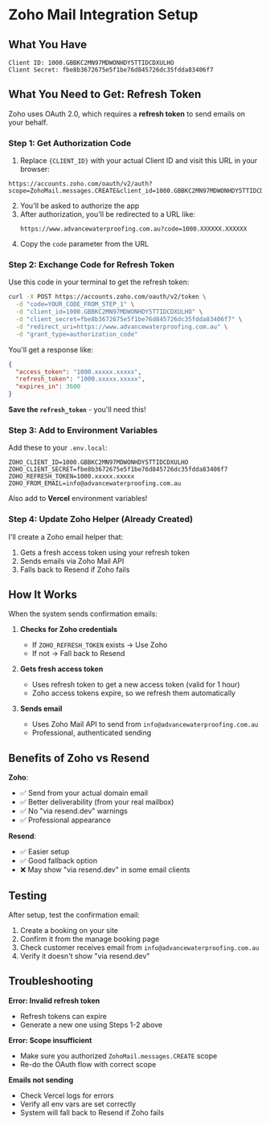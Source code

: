 # Zoho Mail Integration Setup

## What You Have

```
Client ID: 1000.GBBKC2MN97MDWONHDY5TTIDCDXULHO
Client Secret: fbe8b3672675e5f1be76d845726dc35fdda83406f7
```

## What You Need to Get: Refresh Token

Zoho uses OAuth 2.0, which requires a **refresh token** to send emails on your behalf.

### Step 1: Get Authorization Code

1. Replace `{CLIENT_ID}` with your actual Client ID and visit this URL in your browser:

```
https://accounts.zoho.com/oauth/v2/auth?scope=ZohoMail.messages.CREATE&client_id=1000.GBBKC2MN97MDWONHDY5TTIDCDXULHO&response_type=code&access_type=offline&redirect_uri=https://www.advancewaterproofing.com.au
```

2. You'll be asked to authorize the app
3. After authorization, you'll be redirected to a URL like:
   ```
   https://www.advancewaterproofing.com.au?code=1000.XXXXXX.XXXXXX
   ```
4. Copy the `code` parameter from the URL

### Step 2: Exchange Code for Refresh Token

Use this code in your terminal to get the refresh token:

```bash
curl -X POST https://accounts.zoho.com/oauth/v2/token \
  -d "code=YOUR_CODE_FROM_STEP_1" \
  -d "client_id=1000.GBBKC2MN97MDWONHDY5TTIDCDXULHO" \
  -d "client_secret=fbe8b3672675e5f1be76d845726dc35fdda83406f7" \
  -d "redirect_uri=https://www.advancewaterproofing.com.au" \
  -d "grant_type=authorization_code"
```

You'll get a response like:
```json
{
  "access_token": "1000.xxxxx.xxxxx",
  "refresh_token": "1000.xxxxx.xxxxx",
  "expires_in": 3600
}
```

**Save the `refresh_token`** - you'll need this!

### Step 3: Add to Environment Variables

Add these to your `.env.local`:

```env
ZOHO_CLIENT_ID=1000.GBBKC2MN97MDWONHDY5TTIDCDXULHO
ZOHO_CLIENT_SECRET=fbe8b3672675e5f1be76d845726dc35fdda83406f7
ZOHO_REFRESH_TOKEN=1000.xxxxx.xxxxx
ZOHO_FROM_EMAIL=info@advancewaterproofing.com.au
```

Also add to **Vercel** environment variables!

### Step 4: Update Zoho Helper (Already Created)

I'll create a Zoho email helper that:
1. Gets a fresh access token using your refresh token
2. Sends emails via Zoho Mail API
3. Falls back to Resend if Zoho fails

## How It Works

When the system sends confirmation emails:

1. **Checks for Zoho credentials**
   - If `ZOHO_REFRESH_TOKEN` exists → Use Zoho
   - If not → Fall back to Resend

2. **Gets fresh access token**
   - Uses refresh token to get a new access token (valid for 1 hour)
   - Zoho access tokens expire, so we refresh them automatically

3. **Sends email**
   - Uses Zoho Mail API to send from `info@advancewaterproofing.com.au`
   - Professional, authenticated sending

## Benefits of Zoho vs Resend

**Zoho**:
- ✅ Send from your actual domain email
- ✅ Better deliverability (from your real mailbox)
- ✅ No "via resend.dev" warnings
- ✅ Professional appearance

**Resend**:
- ✅ Easier setup
- ✅ Good fallback option
- ❌ May show "via resend.dev" in some email clients

## Testing

After setup, test the confirmation email:
1. Create a booking on your site
2. Confirm it from the manage booking page
3. Check customer receives email from `info@advancewaterproofing.com.au`
4. Verify it doesn't show "via resend.dev"

## Troubleshooting

**Error: Invalid refresh token**
- Refresh tokens can expire
- Generate a new one using Steps 1-2 above

**Error: Scope insufficient**
- Make sure you authorized `ZohoMail.messages.CREATE` scope
- Re-do the OAuth flow with correct scope

**Emails not sending**
- Check Vercel logs for errors
- Verify all env vars are set correctly
- System will fall back to Resend if Zoho fails

